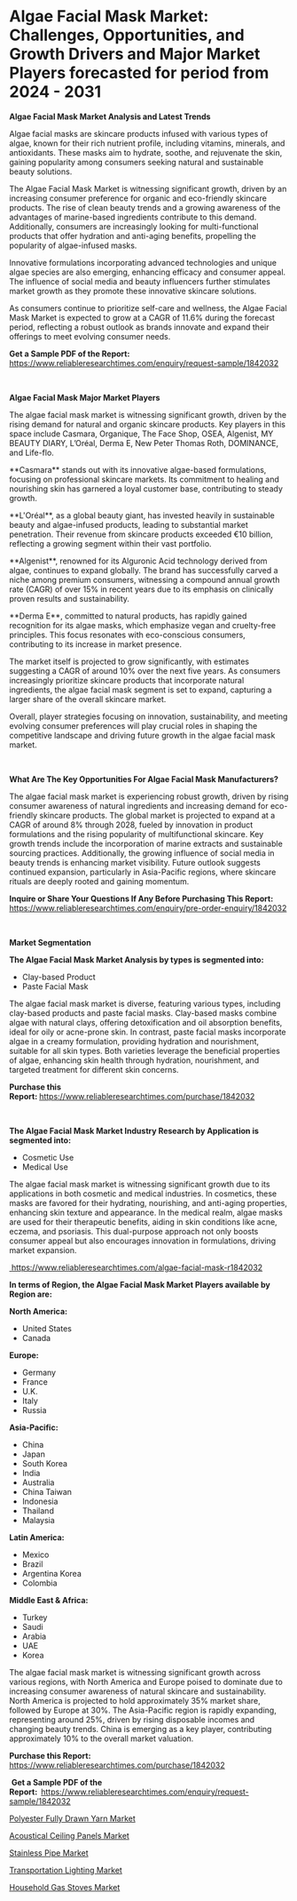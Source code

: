<p><h1>Algae Facial Mask Market: Challenges, Opportunities, and Growth Drivers and Major Market Players forecasted for period from 2024 - 2031</h1></p><p><strong>Algae Facial Mask Market Analysis and Latest Trends</strong></p>
<p><p>Algae facial masks are skincare products infused with various types of algae, known for their rich nutrient profile, including vitamins, minerals, and antioxidants. These masks aim to hydrate, soothe, and rejuvenate the skin, gaining popularity among consumers seeking natural and sustainable beauty solutions.</p><p>The Algae Facial Mask Market is witnessing significant growth, driven by an increasing consumer preference for organic and eco-friendly skincare products. The rise of clean beauty trends and a growing awareness of the advantages of marine-based ingredients contribute to this demand. Additionally, consumers are increasingly looking for multi-functional products that offer hydration and anti-aging benefits, propelling the popularity of algae-infused masks.</p><p>Innovative formulations incorporating advanced technologies and unique algae species are also emerging, enhancing efficacy and consumer appeal. The influence of social media and beauty influencers further stimulates market growth as they promote these innovative skincare solutions. </p><p>As consumers continue to prioritize self-care and wellness, the Algae Facial Mask Market is expected to grow at a CAGR of 11.6% during the forecast period, reflecting a robust outlook as brands innovate and expand their offerings to meet evolving consumer needs.</p></p>
<p><strong>Get a Sample PDF of the Report:&nbsp;</strong> <a href="https://www.reliableresearchtimes.com/enquiry/request-sample/1842032?utm_campaign=1606&utm_medium=2&utm_source=Github&utm_content=ia&utm_term=16102024&utm_id=algae-facial-mask">https://www.reliableresearchtimes.com/enquiry/request-sample/1842032</a></p>
<p>&nbsp;</p>
<p><strong>Algae Facial Mask Major Market Players</strong></p>
<p><p>The algae facial mask market is witnessing significant growth, driven by the rising demand for natural and organic skincare products. Key players in this space include Casmara, Organique, The Face Shop, OSEA, Algenist, MY BEAUTY DIARY, L’Oréal, Derma E, New Peter Thomas Roth, DOMINANCE, and Life-flo.</p><p>**Casmara** stands out with its innovative algae-based formulations, focusing on professional skincare markets. Its commitment to healing and nourishing skin has garnered a loyal customer base, contributing to steady growth.</p><p>**L'Oréal**, as a global beauty giant, has invested heavily in sustainable beauty and algae-infused products, leading to substantial market penetration. Their revenue from skincare products exceeded €10 billion, reflecting a growing segment within their vast portfolio.</p><p>**Algenist**, renowned for its Alguronic Acid technology derived from algae, continues to expand globally. The brand has successfully carved a niche among premium consumers, witnessing a compound annual growth rate (CAGR) of over 15% in recent years due to its emphasis on clinically proven results and sustainability.</p><p>**Derma E**, committed to natural products, has rapidly gained recognition for its algae masks, which emphasize vegan and cruelty-free principles. This focus resonates with eco-conscious consumers, contributing to its increase in market presence.</p><p>The market itself is projected to grow significantly, with estimates suggesting a CAGR of around 10% over the next five years. As consumers increasingly prioritize skincare products that incorporate natural ingredients, the algae facial mask segment is set to expand, capturing a larger share of the overall skincare market.</p><p>Overall, player strategies focusing on innovation, sustainability, and meeting evolving consumer preferences will play crucial roles in shaping the competitive landscape and driving future growth in the algae facial mask market.</p></p>
<p>&nbsp;</p>
<p><strong>What Are The Key Opportunities For Algae Facial Mask Manufacturers?</strong></p>
<p><p>The algae facial mask market is experiencing robust growth, driven by rising consumer awareness of natural ingredients and increasing demand for eco-friendly skincare products. The global market is projected to expand at a CAGR of around 8% through 2028, fueled by innovation in product formulations and the rising popularity of multifunctional skincare. Key growth trends include the incorporation of marine extracts and sustainable sourcing practices. Additionally, the growing influence of social media in beauty trends is enhancing market visibility. Future outlook suggests continued expansion, particularly in Asia-Pacific regions, where skincare rituals are deeply rooted and gaining momentum.</p></p>
<p><strong>Inquire or Share Your Questions If Any Before Purchasing This Report:</strong> <a href="https://www.reliableresearchtimes.com/enquiry/pre-order-enquiry/1842032?utm_campaign=1606&utm_medium=2&utm_source=Github&utm_content=ia&utm_term=16102024&utm_id=algae-facial-mask">https://www.reliableresearchtimes.com/enquiry/pre-order-enquiry/1842032</a></p>
<p>&nbsp;</p>
<p><strong>Market Segmentation</strong></p>
<p><strong>The Algae Facial Mask Market Analysis by types is segmented into:</strong></p>
<p><ul><li>Clay-based Product</li><li>Paste Facial Mask</li></ul></p>
<p><p>The algae facial mask market is diverse, featuring various types, including clay-based products and paste facial masks. Clay-based masks combine algae with natural clays, offering detoxification and oil absorption benefits, ideal for oily or acne-prone skin. In contrast, paste facial masks incorporate algae in a creamy formulation, providing hydration and nourishment, suitable for all skin types. Both varieties leverage the beneficial properties of algae, enhancing skin health through hydration, nourishment, and targeted treatment for different skin concerns.</p></p>
<p><strong>Purchase this Report:&nbsp;</strong><a href="https://www.reliableresearchtimes.com/purchase/1842032?utm_campaign=1606&utm_medium=2&utm_source=Github&utm_content=ia&utm_term=16102024&utm_id=algae-facial-mask">https://www.reliableresearchtimes.com/purchase/1842032</a></p>
<p>&nbsp;</p>
<p><strong>The Algae Facial Mask Market Industry Research by Application is segmented into:</strong></p>
<p><ul><li>Cosmetic Use</li><li>Medical Use</li></ul></p>
<p><p>The algae facial mask market is witnessing significant growth due to its applications in both cosmetic and medical industries. In cosmetics, these masks are favored for their hydrating, nourishing, and anti-aging properties, enhancing skin texture and appearance. In the medical realm, algae masks are used for their therapeutic benefits, aiding in skin conditions like acne, eczema, and psoriasis. This dual-purpose approach not only boosts consumer appeal but also encourages innovation in formulations, driving market expansion.</p></p>
<p><a href="https://www.reliableresearchtimes.com/algae-facial-mask-r1842032?utm_campaign=1606&utm_medium=2&utm_source=Github&utm_content=ia&utm_term=16102024&utm_id=algae-facial-mask">&nbsp;https://www.reliableresearchtimes.com/algae-facial-mask-r1842032</a></p>
<p><strong>In terms of Region, the Algae Facial Mask Market Players available by Region are:</strong></p>
<p>
    <p> <strong> North America: </strong>
        <ul>
            <li>United States</li>
            <li>Canada</li>
        </ul>
        </p> 
    <p> <strong> Europe: </strong>
        <ul>
            <li>Germany</li>
            <li>France</li>
            <li>U.K.</li>
            <li>Italy</li>
            <li>Russia</li>
        </ul>
        </p> 
    <p> <strong> Asia-Pacific: </strong>
        <ul>
            <li>China</li>
            <li>Japan</li>
            <li>South Korea</li>
            <li>India</li>
            <li>Australia</li>
            <li>China Taiwan</li>
            <li>Indonesia</li>
            <li>Thailand</li>
            <li>Malaysia</li>
        </ul>
        </p> 
    <p> <strong> Latin America: </strong>
        <ul>
            <li>Mexico</li>
            <li>Brazil</li>
            <li>Argentina Korea</li>
            <li>Colombia</li>
        </ul>
        </p> 
    <p> <strong> Middle East & Africa: </strong>
        <ul>
            <li>Turkey</li>
            <li>Saudi</li>
            <li>Arabia</li>
            <li>UAE</li>
            <li>Korea</li>
        </ul>
    </p>
    </p>
<p><p>The algae facial mask market is witnessing significant growth across various regions, with North America and Europe poised to dominate due to increasing consumer awareness of natural skincare and sustainability. North America is projected to hold approximately 35% market share, followed by Europe at 30%. The Asia-Pacific region is rapidly expanding, representing around 25%, driven by rising disposable incomes and changing beauty trends. China is emerging as a key player, contributing approximately 10% to the overall market valuation.</p></p>
<p><strong>Purchase this Report: </strong><a href="https://www.reliableresearchtimes.com/purchase/1842032?utm_campaign=1606&utm_medium=2&utm_source=Github&utm_content=ia&utm_term=16102024&utm_id=algae-facial-mask">https://www.reliableresearchtimes.com/purchase/1842032</a></p>
<p>&nbsp;<strong>Get a Sample PDF of the Report:&nbsp;&nbsp;</strong><a href="https://www.reliableresearchtimes.com/enquiry/request-sample/1842032?utm_campaign=1606&utm_medium=2&utm_source=Github&utm_content=ia&utm_term=16102024&utm_id=algae-facial-mask">https://www.reliableresearchtimes.com/enquiry/request-sample/1842032</a></p>
<p><strong></strong></p>
<p><p><a href="https://www.linkedin.com/pulse/unlocking-growth-potential-strategic-analysis-polyester-fully-mwowe?utm_campaign=1606&utm_medium=2&utm_source=Github&utm_content=ia&utm_term=16102024&utm_id=algae-facial-mask">Polyester Fully Drawn Yarn Market</a></p><p><a href="https://www.linkedin.com/pulse/acoustical-ceiling-panels-market-share-size-trends-industry-8zuie?utm_campaign=1606&utm_medium=2&utm_source=Github&utm_content=ia&utm_term=16102024&utm_id=algae-facial-mask">Acoustical Ceiling Panels Market</a></p><p><a href="https://www.linkedin.com/pulse/navigating-stainless-pipe-market-expert-analysis-forecast-wpxvc?utm_campaign=1606&utm_medium=2&utm_source=Github&utm_content=ia&utm_term=16102024&utm_id=algae-facial-mask">Stainless Pipe Market</a></p><p><a href="https://issuu.com/reportprime-2/docs/transportation-lighting-market-size_277aa5e3428754?utm_campaign=1606&utm_medium=2&utm_source=Github&utm_content=ia&utm_term=16102024&utm_id=algae-facial-mask">Transportation Lighting Market</a></p><p><a href="https://github.com/mharielmesa/Market-Research-Report-List-5/blob/main/household-gas-stoves-market.md?utm_campaign=1606&utm_medium=2&utm_source=Github&utm_content=ia&utm_term=16102024&utm_id=algae-facial-mask">Household Gas Stoves Market</a></p></p>